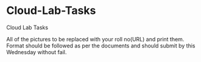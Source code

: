 # Cloud-Lab-Tasks
Cloud Lab Tasks

All of the pictures to be replaced with your roll no(URL) and print them.
Format should be followed as per the documents and should submit by this Wednesday without fail.
